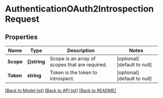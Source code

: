 # AuthenticationOAuth2IntrospectionRequest

## Properties
Name | Type | Description | Notes
------------ | ------------- | ------------- | -------------
**Scope** | **[]string** | Scope is an array of scopes that are required. | [optional] [default to null]
**Token** | **string** | Token is the token to introspect. | [optional] [default to null]

[[Back to Model list]](../README.md#documentation-for-models) [[Back to API list]](../README.md#documentation-for-api-endpoints) [[Back to README]](../README.md)


